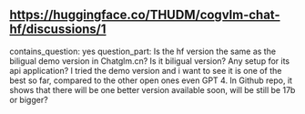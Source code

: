 ## https://huggingface.co/THUDM/cogvlm-chat-hf/discussions/1

contains_question: yes
question_part: Is the hf version the same as the biligual demo version in Chatglm.cn?
Is it biligual version?
Any setup for its api application?
I tried the demo version and i want to see it is one of the best so far, compared to the other open ones even GPT 4.
In Github repo, it shows that there will be one better version available soon, will be still be 17b or bigger?